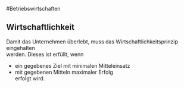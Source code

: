 #Betriebswirtschaften 

## Wirtschaftlichkeit
Damit das Unternehmen überlebt, muss das Wirtschaftlichkeitsprinzip eingehalten  
werden. Dieses ist erfüllt, wenn  
- ein gegebenes Ziel mit minimalen Mitteleinsatz  
- mit gegebenen Mitteln maximaler Erfolg  
erfolgt wird.